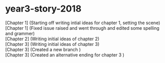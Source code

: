 # year3-story-2018


[Chapter 1] (Starting off writing intial ideas for chapter 1, setting the scene)
<br>
[Chapter 1] (Fixed issue raised and went through and edited some spelling and grammer)
<br>
[Chapter 2] (Writing initial ideas of chapter 2)
<br>
[Chapter 3] (Writing initial ideas of chapter 3)
<br>
[Chapter 3] (Created a new branch )
<br>
[Chapter 3] (Created an alternative ending for chapter 3 )